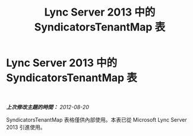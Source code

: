 ﻿---
title: Lync Server 2013 中的 SyndicatorsTenantMap 表
TOCTitle: Lync Server 2013 中的 SyndicatorsTenantMap 表
ms:assetid: a99fe6ea-e529-4ea7-acc4-914ab8ce5468
ms:mtpsurl: https://technet.microsoft.com/zh-tw/library/JJ205169(v=OCS.15)
ms:contentKeyID: 49291944
ms.date: 08/10/2015
mtps_version: v=OCS.15
ms.translationtype: HT
---

# Lync Server 2013 中的 SyndicatorsTenantMap 表

 

_**上次修改主題的時間：** 2012-08-20_

SyndicatorsTenantMap 表格僅供內部使用。本表已從 Microsoft Lync Server 2013 引進使用。

